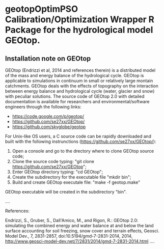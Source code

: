 
# geotopOptimPSO Calibration/Optimization Wrapper R Package for the hydrological model GEOtop.

## Installation note on GEOtop 

GEOtop (Endrizzi et al, 2014 and references therein) is a distributed model of the mass and energy balance of the hydrological cycle. GEOtop is applicable to simulations in continuum in small or relatively large montain catchments. GEOtop deals with the effects of topography on the interaction between energy balance and hydrological cycle (water, glacier and snow) with peculiar solutions. The source code of GEOtop 2.0 with detailed documentation is available for researchers and environmental/software engineers through the following links:

* https://code.google.com/p/geotop/
* https://github.com/se27xx/GEOtop/
* https://github.com/skyglobe/geotop



For  Unix-like OS users, a C source code can be rapidly downloaded and built with the following instrunctions (https://github.com/se27xx/GEOtop/):


1. Open a console and go to the drectory where to clone GEOtop source code;
2. Clone the source code typing: "git clone https://github.com/se27xx/GEOtop";
3. Enter GEOtop directory typing: "cd GEOtop";
4. Create the subdirectory for the executable file  "mkdir bin";
5. Build and create GEOtop executale file: "make -f geotop.make"

GEOtop executable will be created in the subdirectory "bin".


.... 


References: 

Endrizzi, S., Gruber, S., Dall'Amico, M., and Rigon, R.: GEOtop 2.0: simulating the combined energy and water balance at and below the land surface accounting for soil freezing, snow cover and terrain effects, Geosci. Model Dev., 7, 2831-2857, doi:10.5194/gmd-7-2831-2014, 2014, http://www.geosci-model-dev.net/7/2831/2014/gmd-7-2831-2014.html
.... 

